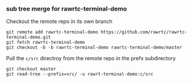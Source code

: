 

### sub tree merge for rawrtc-terminal-demo
Checkout the remote repo in its own branch

    git remote add rawrtc-terminal-demo https://github.com/rawrtc/rawrtc-terminal-demo.git
    git fetch rawrtc-terminal-demo
    git checkout -b -b rawrtc-terminal-demo rawrtc-terminal-demo/master

Pull the `c/src` directroy from the remote repo in the prefx subdirectory

    git checkout master
	git read-tree --prefix=src/ -u rawrt-terminal-demo:c/src

